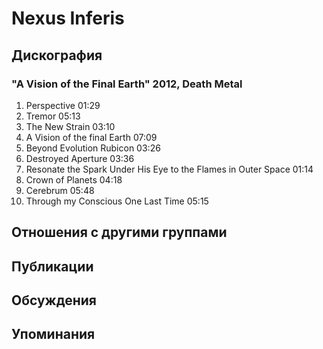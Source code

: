 # Nexus Inferis



## Дискография

### "A Vision of the Final Earth" 2012, Death Metal

1.	 Perspective	01:29	 
2.	 Tremor	05:13	 
3.	 The New Strain	03:10	 
4.	 A Vision of the final Earth	07:09	 
5.	 Beyond Evolution Rubicon	03:26	 
6.	 Destroyed Aperture	03:36	 
7.	 Resonate the Spark Under His Eye to the Flames in Outer Space	01:14	 
8.	 Crown of Planets	04:18	 
9.	 Cerebrum	05:48	 
10.	 Through my Conscious One Last Time	05:15


## Отношения с другими группами


## Публикации


## Обсуждения


## Упоминания

